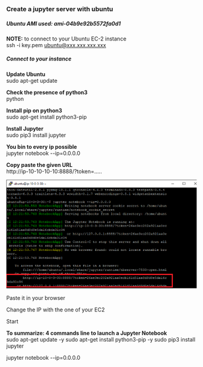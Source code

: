 ### Create a jupyter server with ubuntu

##### Ubuntu AMI used: ami-04b9e92b5572fa0d1

**NOTE:** to connect to your Ubuntu EC-2 instance  
ssh -i key.pem ubuntu@xxx.xxx.xxx.xxx


##### Connect to your instance
**Update Ubuntu**  
sudo apt-get update  

**Check the presence of python3**  
python  

**Install pip on python3**  
sudo apt-get install python3-pip  

**Install Jupyter**  
sudo pip3 install jupyter  

**You bin to every ip possible**  
jupyter notebook --ip=0.0.0.0  

**Copy paste the given URL**  
http://ip-10-10-10-10:8888/?token=.....  


![Jupyter_token](https://github.com/Cyril-Basquin/AWS/blob/master/Tutorials/Images/ubuntu_jupyter_get_token.png)

Paste it in your browser  

Change the IP with the one of your EC2  

Start  


**To summarize: 4 commands line to launch a Jupyter Notebook**    
sudo apt-get update -y
sudo apt-get install python3-pip -y
sudo pip3 install jupyter

jupyter notebook --ip=0.0.0.0
